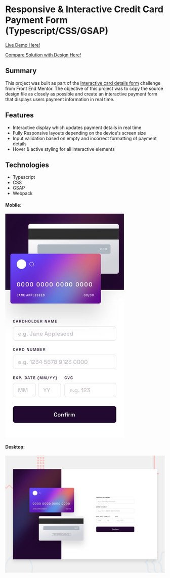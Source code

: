 # Responsive & Interactive Credit Card Payment Form (Typescript/CSS/GSAP)

[Live Demo Here!](https://zflegle3.github.io/payment-form/)

[Compare Solution with Design Here!](https://www.frontendmentor.io/solutions/responsive-and-interactive-credit-card-payment-form-typescript-css-cm-8NzjZ4J)

## Summary

This project was built as part of the [Interactive card details form](https://www.frontendmentor.io/challenges/interactive-card-details-form-XpS8cKZDWw) challenge from Front End Mentor. The objective of this project was to copy the source design file as closely as possible and create an interactive payment form that displays users payment information in real time. 

## Features 
* Interactive display which updates payment details in real time
* Fully Responsive layouts depending on the device's screen size
* Input validation based on empty and incorrect formatting of payment details
* Hover & active styling for all interactive elements

## Technologies
* Typescript
* CSS
* GSAP
* Webpack

#### Mobile:
![demo image](https://raw.githubusercontent.com/zflegle3/payment-form/main/design/mobile-design.jpg)

#### Desktop:
![demo image](https://raw.githubusercontent.com/zflegle3/payment-form/main/design/desktop-preview.jpg)
